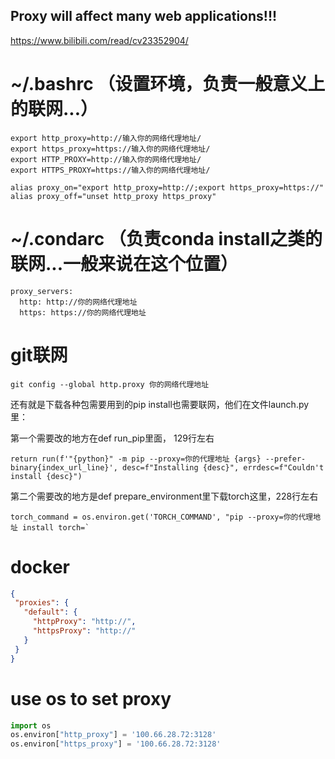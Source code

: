 ## Proxy will affect many web applications!!!
https://www.bilibili.com/read/cv23352904/

# ~/.bashrc （设置环境，负责一般意义上的联网...）
```
export http_proxy=http://输入你的网络代理地址/
export https_proxy=https://输入你的网络代理地址/
export HTTP_PROXY=http://输入你的网络代理地址/
export HTTPS_PROXY=https://输入你的网络代理地址/
```
```
alias proxy_on="export http_proxy=http://;export https_proxy=https://"
alias proxy_off="unset http_proxy https_proxy"
```

# ~/.condarc （负责conda install之类的联网...一般来说在这个位置）
```
proxy_servers:
  http: http://你的网络代理地址
  https: https://你的网络代理地址
```

# git联网
```
git config --global http.proxy 你的网络代理地址
```

还有就是下载各种包需要用到的pip install也需要联网，他们在文件launch.py里：

第一个需要改的地方在def run_pip里面， 129行左右
```
return run(f'"{python}" -m pip --proxy=你的代理地址 {args} --prefer-binary{index_url_line}', desc=f"Installing {desc}", errdesc=f"Couldn't install {desc}")
```
第二个需要改的地方是def prepare_environment里下载torch这里，228行左右
```
torch_command = os.environ.get('TORCH_COMMAND', "pip --proxy=你的代理地址 install torch=`
```

# docker
```json
{
 "proxies": {
   "default": {
     "httpProxy": "http://",
     "httpsProxy": "http://"
   }
 }
}
```

# use os to set proxy
```python
import os
os.environ["http_proxy"] = '100.66.28.72:3128'
os.environ["https_proxy"] = '100.66.28.72:3128'
```
